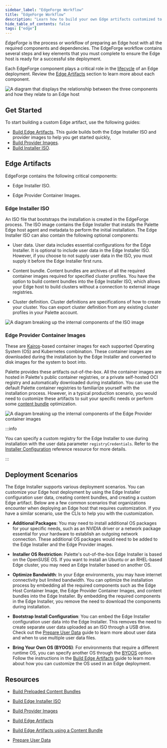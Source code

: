 ```yaml
---
sidebar_label: "EdgeForge Workflow"
title: "EdgeForge Workflow"
description: "Learn how to build your own Edge artifacts customized to your specific needs."
hide_table_of_contents: false
tags: ["edge"]
---
```


_EdgeForge_ is the process or workflow of preparing an Edge host with all the required components and dependencies. The
EdgeForge workflow contains several steps and key elements that you must complete to ensure the Edge host is ready for a
successful site deployment.

Each EdgeForge component plays a critical role in the [lifecycle](../edge-native-lifecycle.md) of an Edge deployment.
Review the [Edge Artifacts](../edgeforge-workflow/edgeforge-workflow.md#edge-artifacts) section to learn more about each
component.

![A diagram that displays the relationship between the three components  and how they relate to an Edge host](/clusters_edge-forge-workflow_edgeforge-workflow_components-diagram.png)

## Get Started

To start building a custom Edge artifact, use the following guides:

- [Build Edge Artifacts](palette-canvos.md). This guide builds both the Edge Installer ISO and provider images to help
  you get started quickly,
- [Build Provider Images](./build-provider-images.md).
- [Build Installer ISO](./build-installer-iso.md).

## Edge Artifacts

EdgeForge contains the following critical components:

- Edge Installer ISO.

- Edge Provider Container Images.

### Edge Installer ISO

An ISO file that bootstraps the installation is created in the EdgeForge process. The ISO image contains the Edge
Installer that installs the Palette Edge host agent and metadata to perform the initial installation. The Edge Installer
ISO can also contain the following optional components:

- User data. User data includes essential configurations for the Edge Installer. It is optional to include user data in
  the Edge Installer ISO. However, if you choose to not supply user data in the ISO, you must supply it before the Edge
  Installer first runs.

- Content bundle. Content bundles are archives of all the required container images required for specified cluster
  profiles. You have the option to build content bundles into the Edge Installer ISO, which allows your Edge host to
  build clusters without a connection to external image registries.

- Cluster definition. Cluster definitions are specifications of how to create your cluster. You can export cluster
  definition from any existing cluster profiles in your Palette account.

![A diagram breaking up the internal components of the ISO image](/clusters_edge_edgeforge-workflow_iso-diagram.png)

### Edge Provider Container Images

These are [Kairos](https://kairos.io/)-based container images for each supported Operating System (OS) and Kubernetes
combination. These container images are downloaded during the installation by the Edge Installer and converted to disk
images for the system to boot into.

Palette provides these artifacts out-of-the-box. All the container images are hosted in Palette's public container
registries, or a private self-hosted OCI registry and automatically downloaded during installation. You can use the
default Palette container registries to familiarize yourself with the installation process. However, in a typical
production scenario, you would need to customize these artifacts to suit your specific needs or perform some
[content bundle](../edgeforge-workflow/build-content-bundle.md) optimization.

![A diagram breaking up the internal components of the Edge Provider container images](/clusters_edge_edgeforge-workflow_provider-diagram.png)

:::info

You can specify a custom registry for the Edge Installer to use during installation with the user data parameter
`registryCredentials`. Refer to the
[Installer Configuration](../edge-configuration/installer-reference.md#external-registry) reference resource for more
details.

:::

## Deployment Scenarios

The Edge Installer supports various deployment scenarios. You can customize your Edge host deployment by using the Edge
Installer configuration user data, creating content bundles, and creating a custom Edge artifact. Below are a few common
scenarios that organizations encounter when deploying an Edge host that requires customization. If you have a similar
scenario, use the CLIs to help you with the customization.

- **Additional Packages**: You may need to install additional OS packages for your specific needs, such as an NVIDIA
  driver or a network package essential for your hardware to establish an outgoing network connection. These additional
  OS packages would need to be added to the Edge Installer and the Edge Provider images.

- **Installer OS Restriction**: Palette's out-of-the-box Edge Installer is based on the OpenSUSE OS. If you want to
  install an Ubuntu or an RHEL-based Edge cluster, you may need an Edge Installer based on another OS.

- **Optimize Bandwidth**: In your Edge environments, you may have internet connectivity but limited bandwidth. You can
  optimize the installation process by embedding all the required components such as the Edge Host Container Image, the
  Edge Provider Container Images, and content bundles into the Edge Installer. By embedding the required components in
  the Edge Installer, you remove the need to download the components during installation.

- **Bootstrap Install Configuration**: You can embed the Edge Installer configuration user data into the Edge Installer.
  This removes the need to create separate user data uploaded as an ISO through a USB drive. Check out the
  [Prepare User Data](/clusters/edge/edgeforge-workflow/prepare-user-data) guide to learn more about user data and when
  to use multiple user data files.

- **Bring Your Own OS (BYOOS)**: For environments that require a different runtime OS, you can specify another OS
  through the [BYOOS](/integrations/byoos) option. Follow the instructions in the
  [Build Edge Artifacts](/clusters/edge/edgeforge-workflow/palette-canvos) guide to learn more about how you can
  customize the OS used in an Edge deployment.

## Resources

- [Build Preloaded Content Bundles](build-content-bundle.md)

- [Build Edge Installer ISO](./build-installer-iso.md)

- [Build Provider Images](./build-provider-images.md)

- [Build Edge Artifacts](palette-canvos.md)

- [Build Edge Artifacts using a Content Bundle](build-artifacts.md)

- [Prepare User Data](prepare-user-data.md)
